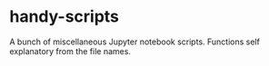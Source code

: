 # handy-scripts
A bunch of miscellaneous Jupyter notebook scripts. Functions self explanatory from the file names.
